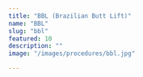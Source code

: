 ```yaml
---
title: "BBL (Brazilian Butt Lift)"
name: "BBL"
slug: "bbl"
featured: 10
description: ""
image: "/images/procedures/bbl.jpg"

---
```

